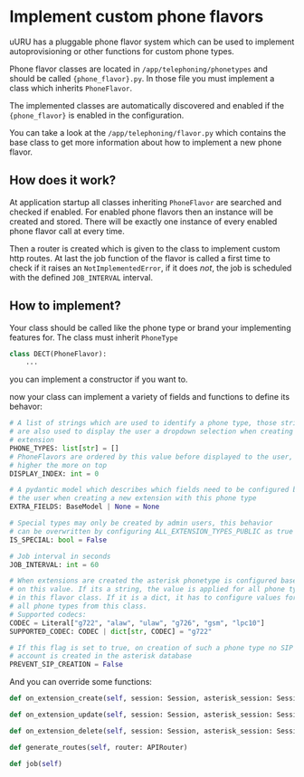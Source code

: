 # Implement custom phone flavors

uURU has a pluggable phone flavor system which can be used to implement
autoprovisioning or other functions for custom phone types.

Phone flavor classes are located in `/app/telephoning/phonetypes` and should
be called `{phone_flavor}.py`. In those file you must implement a class which
inherits `PhoneFlavor`.

The implemented classes are automatically discovered and enabled if the
`{phone_flavor}` is enabled in the configuration.

You can take a look at the `/app/telephoning/flavor.py` which contains the
base class to get more information about how to implement a new phone flavor.

## How does it work?

At application startup all classes inheriting `PhoneFlavor` are searched
and checked if enabled.
For enabled phone flavors then an instance will be created and stored. There will
be exactly one instance of every enabled phone flavor call at every time.

Then a router is created which is given to the class to implement custom http routes.
At last the job function of the flavor is called a first time to check if it
raises an `NotImplementedError`, if it does _not_, the job is scheduled with the defined
`JOB_INTERVAL` interval.



## How to implement?

Your class should be called like the phone type or brand your implementing
features for. The class must inherit `PhoneType`


```python filename="/app/telephoning/phonetypes/mitel_dect.py"
class DECT(PhoneFlavor):
    ...
```

you can implement a constructor if you want to.

now your class can implement a variety of fields and functions to define its
behavor:

```python
# A list of strings which are used to identify a phone type, those strings
# are also used to display the user a dropdown selection when creating a new
# extension
PHONE_TYPES: list[str] = []
# PhoneFlavors are ordered by this value before displayed to the user, the
# higher the more on top
DISPLAY_INDEX: int = 0

# A pydantic model which describes which fields need to be configured by
# the user when creating a new extension with this phone type
EXTRA_FIELDS: BaseModel | None = None

# Special types may only be created by admin users, this behavior
# can be overwritten by configuring ALL_EXTENSION_TYPES_PUBLIC as true
IS_SPECIAL: bool = False

# Job interval in seconds
JOB_INTERVAL: int = 60

# When extensions are created the asterisk phonetype is configured based
# on this value. If its a string, the value is applied for all phone types
# in this flavor class. If it is a dict, it has to configure values for
# all phone types from this class.
# Supported codecs:
CODEC = Literal["g722", "alaw", "ulaw", "g726", "gsm", "lpc10"]
SUPPORTED_CODEC: CODEC | dict[str, CODEC] = "g722"

# If this flag is set to true, on creation of such a phone type no SIP
# account is created in the asterisk database
PREVENT_SIP_CREATION = False
``` 

And you can override some functions:
```python
def on_extension_create(self, session: Session, asterisk_session: Session, extension: "Extension")

def on_extension_update(self, session: Session, asterisk_session: Session, extension: "Extension")

def on_extension_delete(self, session: Session, asterisk_session: Session, extension: "Extension")

def generate_routes(self, router: APIRouter)

def job(self)
```
